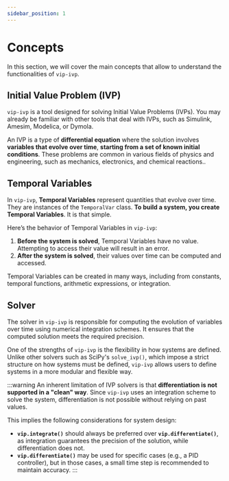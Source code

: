 ```yaml
---
sidebar_position: 1
---
```


# Concepts

In this section, we will cover the main concepts that allow to understand the functionalities of `vip-ivp`.

## Initial Value Problem (IVP)

`vip-ivp` is a tool designed for solving Initial Value Problems (IVPs). You may already be familiar with other tools that deal with IVPs, such as Simulink, Amesim, Modelica, or Dymola.

An IVP is a type of **differential equation** where the solution involves **variables that evolve over time**, **starting from a set of known initial conditions**. These problems are common in various fields of physics and engineering, such as mechanics, electronics, and chemical reactions..

## Temporal Variables

In `vip-ivp`, **Temporal Variables** represent quantities that evolve over time. They are instances of the `TemporalVar` class. **To build a system, you create Temporal Variables**. It is that simple.

Here’s the behavior of Temporal Variables in `vip-ivp`:

1. **Before the system is solved**, Temporal Variables have no value. Attempting to access their value will result in an error.
2. **After the system is solved**, their values over time can be computed and accessed.

Temporal Variables can be created in many ways, including from constants, temporal functions, arithmetic expressions, or integration.

## Solver

The solver in `vip-ivp` is responsible for computing the evolution of variables over time using numerical integration schemes. It ensures that the computed solution meets the required precision.

One of the strengths of `vip-ivp` is the flexibility in how systems are defined. Unlike other solvers such as SciPy's `solve_ivp()`, which impose a strict structure on how systems must be defined, `vip-ivp` allows users to define systems in a more modular and flexible way.

:::warning
An inherent limitation of IVP solvers is that **differentiation is not supported in a "clean" way**. Since `vip-ivp` uses an integration scheme to solve the system, differentiation is not possible without relying on past values.

This implies the following considerations for system design:

- **`vip.integrate()`** should always be preferred over **`vip.differentiate()`**, as integration guarantees the precision of the solution, while differentiation does not.
- **`vip.differentiate()`** may be used for specific cases (e.g., a PID controller), but in those cases, a small time step is recommended to maintain accuracy.
  :::
